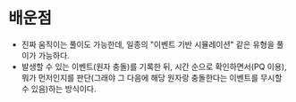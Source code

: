# 배운점
- 진짜 움직이는 풀이도 가능한데, 일종의 "이벤트 기반 시뮬레이션" 같은 유형을 풀이가 가능하다.
- 발생할 수 있는 이벤트(원자 충돌)를 기록한 뒤, 시간 순으로 확인하면서(PQ 이용), 뭐가 먼저인지를 판단(그래야 그 다음에 해당 원자랑 충돌한다는 이벤트를 무시할 수 있음)하는 방식이다.
